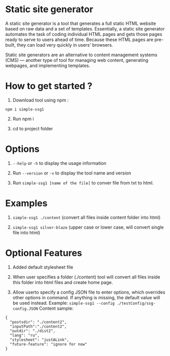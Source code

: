 # Static site generator

A static site generator is a tool that generates a full static HTML website based on raw data and a set of templates. Essentially, a static site generator automates the task of coding individual HTML pages and gets those pages ready to serve to users ahead of time. Because these HTML pages are pre-built, they can load very quickly in users' browsers.

Static site generators are an alternative to content management systems (CMS) — another type of tool for managing web content, generating webpages, and implementing templates.

# How to get started ?

1. Download tool using npm :

```
npm i simple-ssg1
```

2. Run npm i

3. cd to project folder

# Options

1. `--help` or `-h` to display the usage information

2. Run `--version` or `-v` to display the tool name and version

3. Run `simple-ssg1 [name of the file]` to conver file from txt to html.

# Examples

1. `simple-ssg1 ./content` (convert all files inside content folder into html)

2. `simple-ssg1 silver-blaze` (upper case or lower case, will convert single file into html)

# Optional Features

1. Added default stylesheet file

2. When user specifies a folder (./content) tool will convert all files inside this folder into html files and create home page.

3. Allow userto specify a config JSON file to enter options, which overrides other options in command. If anything is missing, the default value will be used instead.
   Example: `simple-ssg1 --config ./testConfig/ssg-config.JSON`
   Content sample:

```
{
  "postsdir": "./content2",
  "inputPath":"./content2",
  "outdir": "./dist2",
  "lang": "ru",
  "stylesheet": "justALink",
  "future-feature": "ignore for now"
}
```
